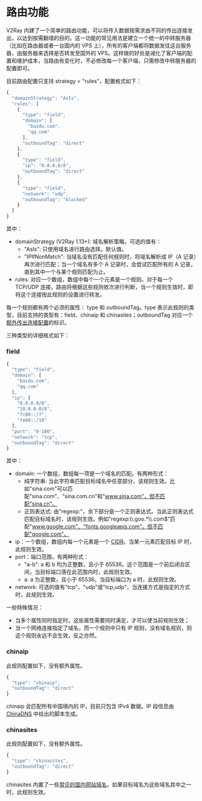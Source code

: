 # 路由功能

V2Ray 内建了一个简单的路由功能，可以将传入数据按需求由不同的传出连接发出，以达到按需翻墙的目的。这一功能的常见用法是建立一个统一的中转服务器（比如在路由器或者一台国内的 VPS 上），所有的客户端都将数据发往这台服务器，由服务器来选择是否转发至国外的 VPS。这样做的好处是减化了客户端的配置和维护成本，当路由有变化时，不必修改每一个客户端，只需修改中转服务器的配置即可。

目前路由配置只支持 strategy = "rules"，配置格式如下：

```javascript
{
  "domainStrategy": "AsIs",
  "rules": [
    {
      "type": "field",
      "domain": [
        "baidu.com",
        "qq.com"
      ],
      "outboundTag": "direct"
    },
    {
      "type": "field",
      "ip": "0.0.0.0/8",
      "outboundTag": "direct"
    },
    {
      "type": "field",
      "network": "udp",
      "outboundTag": "blocked"
    }
  ]
}
```

其中：
* domainStrategy (V2Ray 1.13+): 域名解析策略，可选的值有：
  * "AsIs": 只使用域名进行路由选择。默认值。
  * "IPIfNonMatch": 当域名没有匹配任何规则时，将域名解析成 IP（A 记录）再次进行匹配；当一个域名有多个 A 记录时，会尝试匹配所有的 A 记录，直到其中一个与某个规则匹配为止。
* rules: 对应一个数组，数组中每个一个元素是一个规则。对于每一个 TCP/UDP 连接，路由将根据这些规则依次进行判断，当一个规则生效时，即将这个连接按此规则的设置进行转发。

每一个规则都有两个必须的属性： type 和 outboundTag。type 表示此规则的类型，目前支持的类型有：field、chinaip 和 chinasites；outboundTag 对应一个[额外传出连接配置](02_protocols.md)的标识。

三种类型的详细格式如下：

### field
```javascript
{
  "type": "field",
  "domain": [
    "baidu.com",
    "qq.com"
  ],
  "ip": [
    "0.0.0.0/8",
    "10.0.0.0/8",
    "fc00::/7",
    "fe80::/10"
  ],
  "port": "0-100",
  "network": "tcp",
  "outboundTag": "direct"
}
```
其中：
* domain: 一个数组，数组每一项是一个域名的匹配。有两种形式：
  * 纯字符串: 当此字符串匹配目标域名中任意部分，该规则生效。比如"sina.com"可以匹配"sina.com"、"sina.com.cn"和"www.sina.com"，但不匹配"sina.cn"。
  * 正则表达式: 由"regexp:"，余下部分是一个正则表达式。当此正则表达式匹配目标域名时，该规则生效。例如"regexp:\\\\.goo.*\\\\.com$"匹配"www.google.com"、"fonts.googleapis.com"，但不匹配"google.com"。
* ip：一个数组，数组内每一个元素是一个 [CIDR](https://en.wikipedia.org/wiki/Classless_Inter-Domain_Routing)。当某一元素匹配目标 IP 时，此规则生效。
* port：端口范围，有两种形式：
  * "a-b": a 和 b 均为正整数，且小于 65536。这个范围是一个前后闭合区间，当目标端口落在此范围内时，此规则生效。
  * a: a 为正整数，且小于 65536。当目标端口为 a 时，此规则生效。
* network: 可选的值有"tcp"、"udp"或"tcp,udp"，当连接方式是指定的方式时，此规则生效。

一些特殊情况：
* 当多个属性同时指定时，这些属性需要同时满足，才可以使当前规则生效；
* 当一个网络连接指定了域名，而一个规则中只有 IP 规则，没有域名规则，则这个规则永远不会生效，反之亦然。


### chinaip
此规则配置如下，没有额外属性。
```javascript
{
  "type": "chinaip",
  "outboundTag": "direct"
}
```

chinaip 会匹配所有中国境内的 IP，目前只包含 IPv4 数据。IP 段信息由 [ChinaDNS](https://github.com/shadowsocks/ChinaDNS) 中给出的脚本生成。

### chinasites
此规则配置如下，没有额外属性。
```javascript
{
  "type": "chinasites",
  "outboundTag": "direct"
}
```

chinasites 内置了一些[常见的国内网站域名](https://github.com/v2ray/v2ray-core/blob/master/app/router/rules/chinasites.go)，如果目标域名为这些域名其中之一时，此规则生效。
